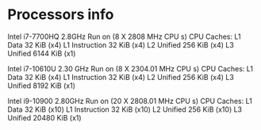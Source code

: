 # Processors info #

Intel i7-7700HQ 2.8GHz
Run on (8 X 2808 MHz CPU s)
CPU Caches:
  L1 Data 32 KiB (x4)
  L1 Instruction 32 KiB (x4)
  L2 Unified 256 KiB (x4)
  L3 Unified 6144 KiB (x1)

Intel i7-10610U 2.30 GHz
Run on (8 X 2304.01 MHz CPU s)
CPU Caches:
  L1 Data 32 KiB (x4)
  L1 Instruction 32 KiB (x4)
  L2 Unified 256 KiB (x4)
  L3 Unified 8192 KiB (x1)

Intel i9-10900 2.80GHz
Run on (20 X 2808.01 MHz CPU s)
CPU Caches:
  L1 Data 32 KiB (x10)
  L1 Instruction 32 KiB (x10)
  L2 Unified 256 KiB (x10)
  L3 Unified 20480 KiB (x1)



